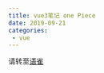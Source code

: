 ```yaml
---
title: vue3笔记 one Piece
date: 2019-09-21
categories:
 - vue
---
```


<!--
 * @Descripttion: ----描述----
 * @version: 1.0
 * @Author: 张鹏
 * @Date: 2021-12-29 15:28:43
 * @LastEditors: 张鹏
 * @LastEditTime: 2022-01-09 15:17:15
-->
请转至[语雀](https://www.yuque.com/mouse-znyb8/hril9g/scrkm0)
